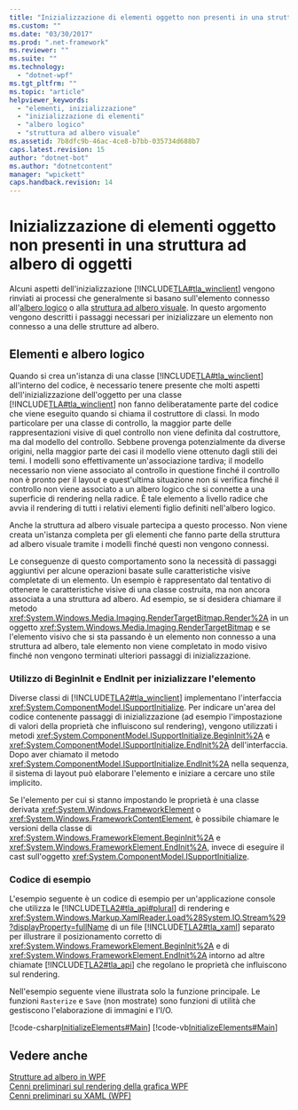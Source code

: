 ```yaml
---
title: "Inizializzazione di elementi oggetto non presenti in una struttura ad albero di oggetti | Microsoft Docs"
ms.custom: ""
ms.date: "03/30/2017"
ms.prod: ".net-framework"
ms.reviewer: ""
ms.suite: ""
ms.technology: 
  - "dotnet-wpf"
ms.tgt_pltfrm: ""
ms.topic: "article"
helpviewer_keywords: 
  - "elementi, inizializzazione"
  - "inizializzazione di elementi"
  - "albero logico"
  - "struttura ad albero visuale"
ms.assetid: 7b8dfc9b-46ac-4ce8-b7bb-035734d688b7
caps.latest.revision: 15
author: "dotnet-bot"
ms.author: "dotnetcontent"
manager: "wpickett"
caps.handback.revision: 14
---
```

# Inizializzazione di elementi oggetto non presenti in una struttura ad albero di oggetti
Alcuni aspetti dell'inizializzazione [!INCLUDE[TLA#tla_winclient](../../../../includes/tlasharptla-winclient-md.md)] vengono rinviati ai processi che generalmente si basano sull'elemento connesso all'[albero logico](GTMT) o alla [struttura ad albero visuale](GTMT).  In questo argomento vengono descritti i passaggi necessari per inizializzare un elemento non connesso a una delle strutture ad albero.  
  
   
  
## Elementi e albero logico  
 Quando si crea un'istanza di una classe [!INCLUDE[TLA#tla_winclient](../../../../includes/tlasharptla-winclient-md.md)] all'interno del codice, è necessario tenere presente che molti aspetti dell'inizializzazione dell'oggetto per una classe [!INCLUDE[TLA#tla_winclient](../../../../includes/tlasharptla-winclient-md.md)] non fanno deliberatamente parte del codice che viene eseguito quando si chiama il costruttore di classi.  In modo particolare per una classe di controllo, la maggior parte delle rappresentazioni visive di quel controllo non viene definita dal costruttore,  ma dal modello del controllo.  Sebbene provenga potenzialmente da diverse origini, nella maggior parte dei casi il modello viene ottenuto dagli stili dei temi.  I modelli sono effettivamente un'associazione tardiva; il modello necessario non viene associato al controllo in questione finché il controllo non è pronto per il layout  e quest'ultima situazione non si verifica finché il controllo non viene associato a un albero logico che si connette a una superficie di rendering nella radice.  È tale elemento a livello radice che avvia il rendering di tutti i relativi elementi figlio definiti nell'albero logico.  
  
 Anche la struttura ad albero visuale partecipa a questo processo.  Non viene creata un'istanza completa per gli elementi che fanno parte della struttura ad albero visuale tramite i modelli finché questi non vengono connessi.  
  
 Le conseguenze di questo comportamento sono la necessità di passaggi aggiuntivi per alcune operazioni basate sulle caratteristiche visive completate di un elemento.  Un esempio è rappresentato dal tentativo di ottenere le caratteristiche visive di una classe costruita, ma non ancora associata a una struttura ad albero.  Ad esempio, se si desidera chiamare il metodo <xref:System.Windows.Media.Imaging.RenderTargetBitmap.Render%2A> in un oggetto <xref:System.Windows.Media.Imaging.RenderTargetBitmap> e se l'elemento visivo che si sta passando è un elemento non connesso a una struttura ad albero, tale elemento non viene completato in modo visivo finché non vengono terminati ulteriori passaggi di inizializzazione.  
  
### Utilizzo di BeginInit e EndInit per inizializzare l'elemento  
 Diverse classi di [!INCLUDE[TLA2#tla_winclient](../../../../includes/tla2sharptla-winclient-md.md)] implementano l'interfaccia <xref:System.ComponentModel.ISupportInitialize>.  Per indicare un'area del codice contenente passaggi di inizializzazione \(ad esempio l'impostazione di valori della proprietà che influiscono sul rendering\), vengono utilizzati i metodi <xref:System.ComponentModel.ISupportInitialize.BeginInit%2A> e <xref:System.ComponentModel.ISupportInitialize.EndInit%2A> dell'interfaccia.  Dopo aver chiamato il metodo <xref:System.ComponentModel.ISupportInitialize.EndInit%2A> nella sequenza, il sistema di layout può elaborare l'elemento e iniziare a cercare uno stile implicito.  
  
 Se l'elemento per cui si stanno impostando le proprietà è una classe derivata <xref:System.Windows.FrameworkElement> o <xref:System.Windows.FrameworkContentElement>, è possibile chiamare le versioni della classe di <xref:System.Windows.FrameworkElement.BeginInit%2A> e <xref:System.Windows.FrameworkElement.EndInit%2A>, invece di eseguire il cast sull'oggetto <xref:System.ComponentModel.ISupportInitialize>.  
  
### Codice di esempio  
 L'esempio seguente è un codice di esempio per un'applicazione console che utilizza le [!INCLUDE[TLA2#tla_api#plural](../../../../includes/tla2sharptla-apisharpplural-md.md)] di rendering e <xref:System.Windows.Markup.XamlReader.Load%28System.IO.Stream%29?displayProperty=fullName> di un file [!INCLUDE[TLA2#tla_xaml](../../../../includes/tla2sharptla-xaml-md.md)] separato per illustrare il posizionamento corretto di <xref:System.Windows.FrameworkElement.BeginInit%2A> e di <xref:System.Windows.FrameworkElement.EndInit%2A> intorno ad altre chiamate [!INCLUDE[TLA2#tla_api](../../../../includes/tla2sharptla-api-md.md)] che regolano le proprietà che influiscono sul rendering.  
  
 Nell'esempio seguente viene illustrata solo la funzione principale.  Le funzioni `Rasterize` e `Save` \(non mostrate\) sono funzioni di utilità che gestiscono l'elaborazione di immagini e l'I\/O.  
  
 [!code-csharp[InitializeElements#Main](../../../../samples/snippets/csharp/VS_Snippets_Wpf/InitializeElements/CSharp/initializeelements.cs#main)]
 [!code-vb[InitializeElements#Main](../../../../samples/snippets/visualbasic/VS_Snippets_Wpf/InitializeElements/VisualBasic/initializeelements.vb#main)]  
  
## Vedere anche  
 [Strutture ad albero in WPF](../../../../docs/framework/wpf/advanced/trees-in-wpf.md)   
 [Cenni preliminari sul rendering della grafica WPF](../../../../docs/framework/wpf/graphics-multimedia/wpf-graphics-rendering-overview.md)   
 [Cenni preliminari su XAML \(WPF\)](../../../../docs/framework/wpf/advanced/xaml-overview-wpf.md)